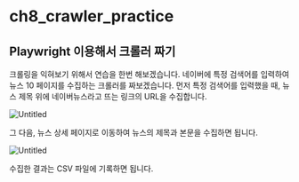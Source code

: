 # ch8_crawler_practice

## Playwright 이용해서 크롤러 짜기

크롤링을 익혀보기 위해서 연습을 한번 해보겠습니다. 네이버에 특정 검색어를 입력하여 뉴스 10 페이지를 수집하는 크롤러를 짜보겠습니다. 먼저 특정 검색어를 입력했을 때, 뉴스 제목 위에 네이버뉴스라고 뜨는 링크의 URL을 수집합니다.

![Untitled](ch8_crawler_practice/Untitled.png)

그 다음, 뉴스 상세 페이지로 이동하여 뉴스의 제목과 본문을 수집하면 됩니다.

![Untitled](ch8_crawler_practice/Untitled%201.png)

수집한 결과는 CSV 파일에 기록하면 됩니다.
